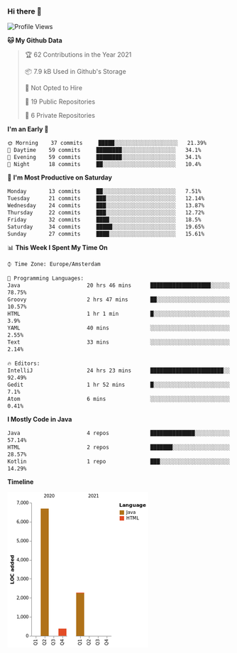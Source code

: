 ### Hi there 👋


<!--START_SECTION:waka-->
![Profile Views](http://img.shields.io/badge/Profile%20Views-0-blue)

**🐱 My Github Data** 

> 🏆 62 Contributions in the Year 2021
 > 
> 📦 7.9 kB Used in Github's Storage 
 > 
> 🚫 Not Opted to Hire
 > 
> 📜 19 Public Repositories 
 > 
> 🔑 6 Private Repositories  
 > 
**I'm an Early 🐤** 

```text
🌞 Morning    37 commits     █████░░░░░░░░░░░░░░░░░░░░   21.39% 
🌆 Daytime    59 commits     ████████░░░░░░░░░░░░░░░░░   34.1% 
🌃 Evening    59 commits     ████████░░░░░░░░░░░░░░░░░   34.1% 
🌙 Night      18 commits     ██░░░░░░░░░░░░░░░░░░░░░░░   10.4%

```
📅 **I'm Most Productive on Saturday** 

```text
Monday       13 commits     ██░░░░░░░░░░░░░░░░░░░░░░░   7.51% 
Tuesday      21 commits     ███░░░░░░░░░░░░░░░░░░░░░░   12.14% 
Wednesday    24 commits     ███░░░░░░░░░░░░░░░░░░░░░░   13.87% 
Thursday     22 commits     ███░░░░░░░░░░░░░░░░░░░░░░   12.72% 
Friday       32 commits     ████░░░░░░░░░░░░░░░░░░░░░   18.5% 
Saturday     34 commits     █████░░░░░░░░░░░░░░░░░░░░   19.65% 
Sunday       27 commits     ████░░░░░░░░░░░░░░░░░░░░░   15.61%

```


📊 **This Week I Spent My Time On** 

```text
⌚︎ Time Zone: Europe/Amsterdam

💬 Programming Languages: 
Java                     20 hrs 46 mins      ███████████████████░░░░░░   78.75% 
Groovy                   2 hrs 47 mins       ██░░░░░░░░░░░░░░░░░░░░░░░   10.57% 
HTML                     1 hr 1 min          █░░░░░░░░░░░░░░░░░░░░░░░░   3.9% 
YAML                     40 mins             ░░░░░░░░░░░░░░░░░░░░░░░░░   2.55% 
Text                     33 mins             ░░░░░░░░░░░░░░░░░░░░░░░░░   2.14%

🔥 Editors: 
IntelliJ                 24 hrs 23 mins      ███████████████████████░░   92.49% 
Gedit                    1 hr 52 mins        █░░░░░░░░░░░░░░░░░░░░░░░░   7.1% 
Atom                     6 mins              ░░░░░░░░░░░░░░░░░░░░░░░░░   0.41%

```

**I Mostly Code in Java** 

```text
Java                     4 repos             ██████████████░░░░░░░░░░░   57.14% 
HTML                     2 repos             ███████░░░░░░░░░░░░░░░░░░   28.57% 
Kotlin                   1 repo              ███░░░░░░░░░░░░░░░░░░░░░░   14.29%

```


**Timeline**

![Chart not found](https://raw.githubusercontent.com/powercasgamer/powercasgamer/master/charts/bar_graph.png) 


<!--END_SECTION:waka-->
